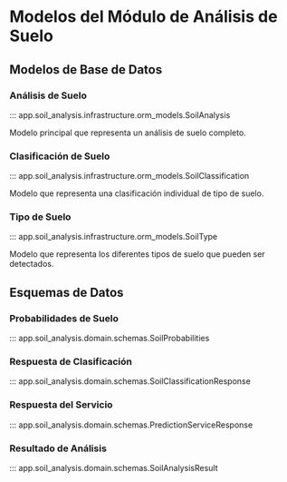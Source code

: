 # Modelos del Módulo de Análisis de Suelo

## Modelos de Base de Datos

### Análisis de Suelo

::: app.soil_analysis.infrastructure.orm_models.SoilAnalysis

Modelo principal que representa un análisis de suelo completo.

### Clasificación de Suelo

::: app.soil_analysis.infrastructure.orm_models.SoilClassification

Modelo que representa una clasificación individual de tipo de suelo.

### Tipo de Suelo

::: app.soil_analysis.infrastructure.orm_models.SoilType

Modelo que representa los diferentes tipos de suelo que pueden ser detectados.

## Esquemas de Datos

### Probabilidades de Suelo

::: app.soil_analysis.domain.schemas.SoilProbabilities

### Respuesta de Clasificación

::: app.soil_analysis.domain.schemas.SoilClassificationResponse

### Respuesta del Servicio

::: app.soil_analysis.domain.schemas.PredictionServiceResponse

### Resultado de Análisis

::: app.soil_analysis.domain.schemas.SoilAnalysisResult
